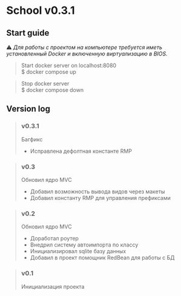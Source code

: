# School v0.3.1

## Start guide
⚠ *Для работы с проектом на компьютере требуется иметь 
установленный Docker и включенную виртуализацию в BIOS.*

> Start docker server on localhost:8080  
> $ docker compose up

> Stop docker server  
> $ docker compose down

## Version log

> ### v0.3.1
> Багфикс
> - Исправлена дефолтная константе RMP

> ### v0.3
> Обновил ядро MVC
> - Добавил возможность вывода видов через макеты
> - Добавил константу RMP для управления префиксами

> ### v0.2
> Обновил ядро MVC
> - Доработал роутер
> - Внедрил систему автоимпорта по классу
> - Инициализировал sqlite базу данных
> - Добавил в проект помощник RedBean для работы с БД

> ### v0.1
> Инициализация проекта
